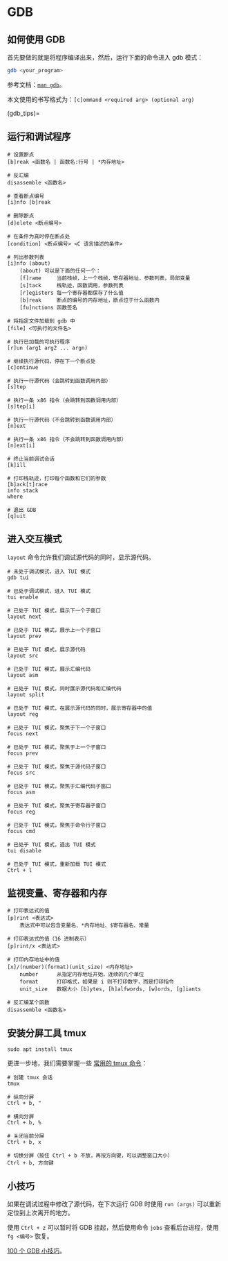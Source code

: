 # GDB

## 如何使用 GDB

首先要做的就是将程序编译出来，然后，运行下面的命令进入 gdb 模式：

```bash
gdb <your_program>
```

参考文档：[`man gdb`](https://www.kdocs.cn/l/cncEx5Kq8rkd)。

本文使用的书写格式为：`[c]ommand <required arg> (optional arg)`

(gdb_tips)=

## 运行和调试程序

```{code} bash
# 设置断点
[b]reak <函数名 | 函数名:行号 | *内存地址>

# 反汇编
disassemble <函数名>

# 查看断点编号
[i]nfo [b]reak

# 删除断点
[d]elete <断点编号>

# 在条件为真时停在断点处
[condition] <断点编号> <C 语言描述的条件>

# 列出参数列表
[i]nfo (about)
    (about) 可以是下面的任何一个：
    [f]rame     当前栈帧，上一个栈帧，寄存器地址，参数列表，局部变量
    [s]tack     栈轨迹，函数调用，参数列表
    [r]egisters 每一个寄存器都保存了什么值
    [b]reak     断点的编号的内存地址，断点位于什么函数内
    [fu]nctions 函数签名

# 将指定文件加载到 gdb 中
[file] <可执行的文件名>

# 执行已加载的可执行程序
[r]un (arg1 arg2 ... argn)

# 继续执行源代码，停在下一个断点处
[c]ontinue

# 执行一行源代码（会跳转到函数调用内部）
[s]tep

# 执行一条 x86 指令（会跳转到函数调用内部）
[s]tep[i]

# 执行一行源代码（不会跳转到函数调用内部）
[n]ext

# 执行一条 x86 指令（不会跳转到函数调用内部）
[n]ext[i]

# 终止当前调试会话
[k]ill

# 打印栈轨迹，打印每个函数和它们的参数
[b]ack[t]race
info stack
where

# 退出 GDB
[q]uit
```

## 进入交互模式

`layout` 命令允许我们调试源代码的同时，显示源代码。

```{code-block} bash
# 未处于调试模式，进入 TUI 模式
gdb tui

# 已处于调试模式，进入 TUI 模式
tui enable

# 已处于 TUI 模式，展示下一个子窗口
layout next

# 已处于 TUI 模式，展示上一个子窗口
layout prev

# 已处于 TUI 模式，展示源代码
layout src

# 已处于 TUI 模式，展示汇编代码
layout asm

# 已处于 TUI 模式，同时展示源代码和汇编代码
layout split

# 已处于 TUI 模式，在展示源代码的同时，展示寄存器中的值
layout reg

# 已处于 TUI 模式，聚焦于下一个子窗口
focus next

# 已处于 TUI 模式，聚焦于上一个子窗口
focus prev

# 已处于 TUI 模式，聚焦于源代码子窗口
focus src

# 已处于 TUI 模式，聚焦于汇编代码子窗口
focus asm

# 已处于 TUI 模式，聚焦于寄存器子窗口
focus reg

# 已处于 TUI 模式，聚焦于命令行子窗口
focus cmd

# 已处于 TUI 模式，退出 TUI 模式
tui disable

# 已处于 TUI 模式，重新加载 TUI 模式
Ctrl + l
```

## 监视变量、寄存器和内存

```{code-block} bash
# 打印表达式的值
[p]rint <表达式>
    表达式中可以包含变量名、*内存地址、$寄存器名、常量

# 打印表达式的值（16 进制表示）
[p]rint/x <表达式>

# 打印内存地址中的值
[x]/(number)(format)(unit_size) <内存地址>
    number      从指定内存地址开始，连续的几个单位
    format      打印格式，如果是 i 则不打印数字，而是打印指令
    unit_size   数据大小 [b]ytes, [h]alfwords, [w]ords, [g]iants

# 反汇编某个函数
disassemble <函数名>
```

## 安装分屏工具 tmux

```{code-block} bash
sudo apt install tmux
```

更进一步地，我们需要掌握一些 [常用的 tmux 命令](https://quickref.me/tmux)：

```{code-block} text
# 创建 tmux 会话
tmux

# 纵向分屏
Ctrl + b, "

# 横向分屏
Ctrl + b, %

# 关闭当前分屏
Ctrl + b, x

# 切换分屏（按住 Ctrl + b 不放，再按方向键，可以调整窗口大小）
Ctrl + b, 方向键
```

## 小技巧

如果在调试过程中修改了源代码，在下次运行 GDB 时使用 `run (args)` 可以重新定位到上次离开的地方。

使用 `Ctrl + z` 可以暂时将 GDB 挂起，然后使用命令 `jobs` 查看后台进程，使用 `fg <编号>` 恢复。

[100 个 GDB 小技巧](https://wizardforcel.gitbooks.io/100-gdb-tips/content/index.html)。
